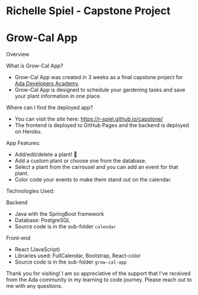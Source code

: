 # Richelle Spiel - Capstone Project

# Grow-Cal App

Overview

What is Grow-Cal App? 
* Grow-Cal App was created in 3 weeks as a final capstone project for [Ada Developers Academy](https://adadevelopersacademy.org/).
* Grow-Cal App is designed to schedule your gardening tasks and save your plant information in one place.

Where can I find the deployed app? 
* You can visit the site here: https://r-spiel.github.io/capstone/
* The frontend is deployed to GitHub Pages and the backend is deployed on Heroku.  

App Features: 
* Add/edit/delete a plant! 🌱 
* Add a custom plant or choose one from the database.
* Select a plant from the carrousel and you can add an event for that plant.
* Color code your events to make them stand out on the calendar.

Technologies Used: 

Backend
* Java with the SpringBoot framework
* Database: PostgreSQL
* Source code is in the sub-folder `calendar`

Front-end
* React (JavaScript)
* Libraries used: FullCalendar, Bootstrap, React-color
* Source code is in the sub-folder `grow-cal-app`

Thank you for visiting! 
I am so appreciative of the support that I've received from the Ada community in my learning to code journey. 
Please reach out to me with any questions.  
